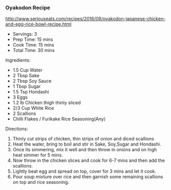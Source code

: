 <h3>Oyakodon Recipe</h3>

http://www.seriouseats.com/recipes/2016/08/oyakodon-japanese-chicken-and-egg-rice-bowl-recipe.html

* Servings: 3
* Prep Time:  15 mins
* Cook Time:  15 mins
* Total Time: 30 mins

Ingredients:

* 1.5 Cup Water
* 2 Tbsp Sake
* 2 Tbsp Soy Sauce
* 1 Tbsp Sugar
* 1.5 Tsp Hondashi
* 3 Eggs
* 1.2 lb Chicken thigh thinly sliced
* 2/3 Cup White Rice
* 2 Scallions
* Chilli Flakes / Furikake Rice Seasoning(Any)

Directions:

1. Thinly cut strips of chicken, thin strips of onion and diced scallions
2. Heat the water, bring to boil and stir in Sake, Soy,Sugar and Hondashi.
3. Once its simmering, mix it well and then throw in onions and on high heat simmer for 5 mins.
4. Now throw in the chicken slices and cook for 6-7 mins and then add the scallions.
5. Lightly beat egg and spread on top, cover for 3 mins and let it cook.
6. Pour soup mixture over rice and then garnish some remaining scallions on top and rice seasoning.
